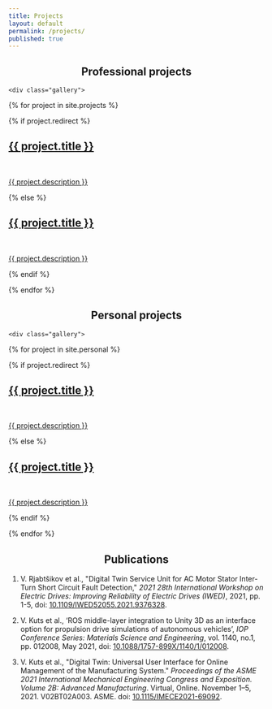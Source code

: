 ```yaml
---
title: Projects
layout: default
permalink: /projects/
published: true
---
```

<h2 style="text-align: center;">Professional projects</h2>

<div class="ProjectContainer">

	<div class="gallery">

  {% for project in site.projects %}

  {% if project.redirect %}
  <div class="projectTile">
          <a href="{{ project.redirect }}" target="_blank">
          <span>
              <h2>{{ project.title }}</h2>
              <br/>
              <p>{{ project.description }}</p>
          </span>
          </a>
  </div>

  {% else %}

  <div class="projectTile">
          <a href="{{ project.url | prepend: site.baseurl | prepend: site.url }}">
          <span>
              <h2>{{ project.title }}</h2>
              <br/>
              <p>{{ project.description }}</p>
          </span>
          </a>
  </div>

  {% endif %}

  {% endfor %}
	</div>

</div>

<h2 style="text-align: center;">Personal projects</h2>

<div class="ProjectContainer">

	<div class="gallery">

  {% for project in site.personal %}

  {% if project.redirect %}
  <div class="projectTile">
          <a href="{{ project.redirect }}" target="_blank">
          <span>
              <h2>{{ project.title }}</h2>
              <br/>
              <p>{{ project.description }}</p>
          </span>
          </a>
  </div>

  {% else %}

  <div class="projectTile">
          <a href="{{ project.url | prepend: site.baseurl | prepend: site.url }}">
          <span>
              <h2>{{ project.title }}</h2>
              <br/>
              <p>{{ project.description }}</p>
          </span>
          </a>
  </div>

  {% endif %}

  {% endfor %}
	</div>

</div>

<h2 style="text-align: center;">Publications</h2>

1. V. Rjabtšikov et al., "Digital Twin Service Unit for AC Motor Stator Inter-Turn Short Circuit Fault Detection," *2021 28th International Workshop on Electric Drives: Improving Reliability of Electric Drives (IWED)*, 2021, pp. 1-5, doi: [10.1109/IWED52055.2021.9376328](https://doi.org/10.1109/IWED52055.2021.9376328).

2. V. Kuts et al., ‘ROS middle-layer integration to Unity 3D as an interface option for propulsion drive simulations of autonomous vehicles’, *IOP Conference Series: Materials Science and Engineering*, vol. 1140, no.1, pp. 012008, May 2021, doi: [10.1088/1757-899X/1140/1/012008](https://doi.org/10.1088/1757-899X/1140/1/012008).

3. V. Kuts et al., "Digital Twin: Universal User Interface for Online Management of the Manufacturing System." *Proceedings of the ASME 2021 International Mechanical Engineering Congress and Exposition. Volume 2B: Advanced Manufacturing*. Virtual, Online. November 1–5, 2021. V02BT02A003. ASME. doi: [10.1115/IMECE2021-69092](https://doi.org/10.1115/IMECE2021-69092).
